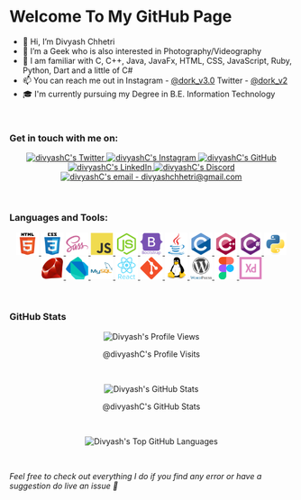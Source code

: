 # Welcome To My GitHub Page #

- 👋 Hi, I’m Divyash Chhetri
- 👀 I’m a Geek who is also interested in Photography/Videography
- 🌱 I am familiar with C, C++, Java, JavaFx, HTML, CSS, JavaScript, Ruby, Python, Dart and a little of C#
- 📫 You can reach me out in Instagram - [@dork_v3.0](https://www.instagram.com/dork_v3.0) Twitter - [@dork_v2](https://www.twitter.com/dork_v2)
- 🎓 I'm currently pursuing my Degree in B.E. Information Technology

<br />


### Get in touch with me on: ###

<p align="center">
 <a href="https://twitter.com/dork_v2" target="_blank">
  <img src="https://img.shields.io/badge/Twitter-1DA1F2?style=for-the-badge&logo=twitter&logoColor=white" alt="divyashC's Twitter" />     
 </a>
 <a href="https://www.instagram.com/dork_v3.0/" target="_blank">
  <img src="https://img.shields.io/badge/Instagram-E4405F?style=for-the-badge&logo=instagram&logoColor=white" alt="divyashC's Instagram" />    
 </a>
 <a href="https://github.com/divyashC/" target="_blank">
  <img src="https://img.shields.io/badge/GitHub-171515?style=for-the-badge&logo=github&logoColor=white" alt="divyashC's GitHub" />    
 </a>
 <a href="https://www.linkedin.com/in/divyash-c-b72a58127/" target="_blank">
  <img src="https://img.shields.io/badge/linkedIn-0072b1?style=for-the-badge&logo=linkedin&logoColor=white" alt="divyashC's LinkedIn" />    
 </a>
 <a href="https://discord.com/users/Dork#0448" target="_blank">
  <img src="https://img.shields.io/badge/discord-7289DA?style=for-the-badge&logo=Discord&logoColor=white" alt="divyashC's Discord" />    
 </a>
 <a href="mailto:divyashchhetri@gmail.com" target="_blank">
  <img src="https://img.shields.io/badge/email-3357C0?style=for-the-badge&logo=gmail&logoColor=white" alt="divyashC's email - divyashchhetri@gmail.com" />    
 </a>
</p>

<br/>


### Languages and Tools: ###

<p align="center">
    <a href="https://developer.mozilla.org/en-US/docs/Web/HTML" target="_blank"> <img
            src="https://raw.githubusercontent.com/devicons/devicon/master/icons/html5/html5-original-wordmark.svg"
            alt="HTML" width="40" height="40" /> </a>
    <a href="https://developer.mozilla.org/en-US/docs/Web/CSS" target="_blank"> <img
            src="https://raw.githubusercontent.com/devicons/devicon/master/icons/css3/css3-original-wordmark.svg"
            alt="CSS" width="40" height="40" /> </a>
    <a href="https://sass-lang.com/documentation" target="_blank">
        <img src="https://github.com/devicons/devicon/blob/master/icons/sass/sass-original.svg" alt="SASS" width="40"
            height="40" /> </a>
    <a href="https://developer.mozilla.org/en-US/docs/Web/JavaScript" target="_blank"> <img
            src="https://raw.githubusercontent.com/devicons/devicon/master/icons/javascript/javascript-original.svg"
            alt="JavaScript" width="40" height="40" /> </a>
    <a href="https://nodejs.org/en/" target="_blank">
        <img src="https://github.com/devicons/devicon/blob/master/icons/nodejs/nodejs-original.svg" alt="Node Js"
            width="40" height="40" /> </a>
    <a href="https://getbootstrap.com" target="_blank">
        <img src="https://raw.githubusercontent.com/devicons/devicon/master/icons/bootstrap/bootstrap-plain-wordmark.svg"
            alt="Bootstrap" width="40" height="40" /> </a>
    <a href="https://www.java.com" target="_blank"> <img
            src="https://raw.githubusercontent.com/devicons/devicon/master/icons/java/java-original.svg" alt="java"
            width="40" height="40" /> </a>
    <a href="https://www.cprogramming.com/" target="_blank"> <img
            src="https://raw.githubusercontent.com/devicons/devicon/master/icons/c/c-original.svg" alt="C" width="40"
            height="40" /> </a>
    <a href="https://docs.microsoft.com/en-us/cpp/?view=msvc-170" target="_blank"> <img
            src="https://github.com/devicons/devicon/blob/master/icons/cplusplus/cplusplus-original.svg" alt="C++"
            width="40" height="40" /> </a>
    <a href="https://docs.microsoft.com/en-us/dotnet/csharp/" target="_blank"> <img
            src="https://github.com/devicons/devicon/blob/master/icons/csharp/csharp-original.svg" alt="C#" width="40" height="40" /> </a>
    <a href="https://www.python.org" target="_blank"> <img
            src="https://raw.githubusercontent.com/devicons/devicon/master/icons/python/python-original.svg"
            alt="Python" width="40" height="40" /> </a>
    <a href="https://ruby-doc.org/" target="_blank"> <img
            src="https://github.com/devicons/devicon/blob/master/icons/ruby/ruby-original.svg" alt="Ruby" width="40"
            height="40" /> </a>
    <a href="https://dart.dev/guides" target="_blank">
        <img src="https://github.com/devicons/devicon/blob/master/icons/dart/dart-original.svg" alt="Dart" width="40"
            height="40" /> </a>
    <a href="https://www.mysql.com/" target="_blank"> <img
            src="https://raw.githubusercontent.com/devicons/devicon/master/icons/mysql/mysql-original-wordmark.svg"
            alt="mysql" width="40" height="40" /> </a>
    <a href="https://reactjs.org/" target="_blank"> <img
            src="https://raw.githubusercontent.com/devicons/devicon/master/icons/react/react-original-wordmark.svg"
            alt="ReactJs" width="40" height="40" /> </a>
    <a href="https://git-scm.com/" target="_blank">
        <img src="https://github.com/devicons/devicon/blob/master/icons/git/git-original.svg" alt="Git" width="40"
            height="40" /> </a>
    <a href="https://www.linux.org/" target="_blank">
        <img src="https://github.com/devicons/devicon/blob/master/icons/linux/linux-original.svg" alt="Linux" width="40"
            height="40" /> </a>
    <a href="https://wordpress.com/" target="_blank">
        <img src="https://github.com/devicons/devicon/blob/master/icons/wordpress/wordpress-original.svg"
            alt="Wordpress" width="40" height="40" /> </a>
    <a href="https://www.figma.com/" target="_blank">
        <img src="https://github.com/devicons/devicon/blob/master/icons/figma/figma-original.svg" alt="Figma" width="40"
            height="40" /> </a>
    <a href="https://www.adobe.com/products/xd.html" target="_blank">
        <img src="https://github.com/devicons/devicon/blob/master/icons/xd/xd-line.svg" alt="Xd" width="40"
            height="40" /> </a>
</p>
 
 
<br/>
  
### GitHub Stats ###

<p align="center"> <img src="https://komarev.com/ghpvc/?username=divyashC&style=flat-square@color=yellow" alt="Divyash's Profile Views" width="250" height="50"/> </p>
<p align="center">@divyashC's Profile Visits</p>

<br />

<p align="center">
  <img src="https://github-readme-stats.vercel.app/api/?username=divyashC&show_icons=true&title_color=fff&icon_color=79ff97&text_color=9f9f9f&bg_color=151515" alt="Divyash's GitHub Stats" />
</p>
<p align="center">@divyashC's GitHub Stats</p>

<br/>

<p align="center">
  <img src="https://github-readme-stats.vercel.app/api/top-langs/?username=divyashC&hide=TeX&layout=compact&title_color=fff&icon_color=79ff97&text_color=9f9f9f&bg_color=151515" alt="Divyash's Top GitHub Languages" />
</p>

<br/>

*Feel free to check out everything I do  if you find any error or have a suggestion do live an issue 🚩*

<!-- [![image](https://img.shields.io/badge/Twitter-1DA1F2?style=for-the-badge&logo=twitter&logoColor=white)](https://twitter.com/dork_v2)
[![image](https://img.shields.io/badge/Instagram-E4405F?style=for-the-badge&logo=instagram&logoColor=white)](https://www.instagram.com/dork_v3.0/)
[![image](https://img.shields.io/badge/GitHub-171515?style=for-the-badge&logo=github&logoColor=white)](https://github.com/divyashC/)
[![image](https://img.shields.io/badge/linkedIn-0072b1?style=for-the-badge&logo=linkedin&logoColor=white)](https://www.linkedin.com/in/divyash-c-b72a58127/)
[![image](https://img.shields.io/badge/discord-7289DA?style=for-the-badge&logo=Discord&logoColor=white)](https://discord.com/users/Dork#0448)
[![image](https://img.shields.io/badge/email-3357C0?style=for-the-badge&logo=gmail&logoColor=white)](mailto:divyashchhetri@gmail.com) -->

<!-- 
![Github Stats](https://github-readme-stats.vercel.app/api?username=BTDeveloperCommunity&count_private=true&show_icons=true&include_all_commits=true)
![Top Langs](https://github-readme-stats.vercel.app/api/top-langs/?username=divyashC&hide=TeX&layout=compact) -->

<!---
divyashC/divyashC is a ✨ special ✨ repository because its `README.md` (this file) appears on your GitHub profile.
You can click the Preview link to take a look at your changes.
- 💞️ I’m looking to collaborate on ...
--->
